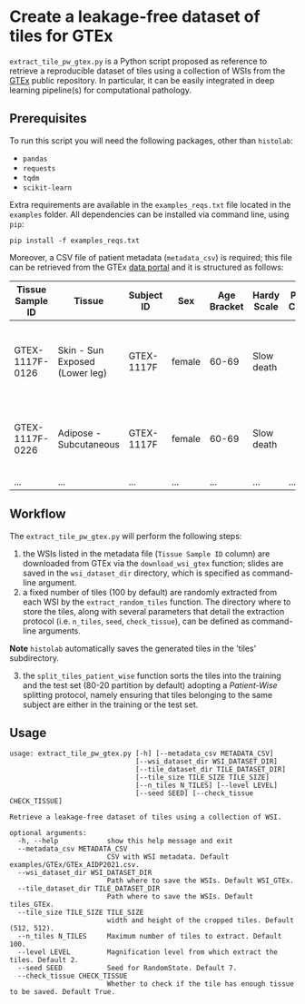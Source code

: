 # Create a leakage-free dataset of tiles for GTEx

`extract_tile_pw_gtex.py` is a Python script proposed as reference to retrieve a reproducible dataset of tiles using a collection of WSIs from the [GTEx](https://gtexportal.org/home/) public repository. In particular, it can be easily integrated in deep learning pipeline(s) for computational pathology.

## Prerequisites
To run this script you will need the following packages, other than `histolab`:

- `pandas`
- `requests`
- `tqdm`
- `scikit-learn`

Extra requirements are available in the `examples_reqs.txt` file located in the `examples` folder.
All dependencies can be installed via command line, using `pip`:

```shell
pip install -f examples_reqs.txt
```

Moreover, a CSV file of patient metadata (`metadata_csv`) is required; this file can be retrieved from the GTEx [data portal](https://gtexportal.org/home/histologyPage) and it is structured as follows:

|   Tissue Sample ID  |   Tissue                          |   Subject ID  |   Sex     |   Age Bracket  |   Hardy Scale  |   Pathology Categories  |   Pathology Notes                                               |
|---------------------|-----------------------------------|---------------|-----------|----------------|----------------|-------------------------|-----------------------------------------------------------------|
|   GTEX-1117F-0126   |   Skin - Sun Exposed (Lower leg)  |   GTEX-1117F  |   female  |   60-69        |   Slow death   |                         |   6 pieces, minimal fat, squamous epithelium is ~50-70 microns  |
|   GTEX-1117F-0226   |   Adipose - Subcutaneous          |   GTEX-1117F  |   female  |   60-69        |   Slow death   |                         |   2 pieces, ~15% vessel stroma, rep delineated                  |
| ...                 | ...                               | ...           | ...       | ...            | ...            | ...                     | ...                                                             | 

## Workflow

The `extract_tile_pw_gtex.py` will perform the following steps:

1. the WSIs listed in the metadata file (`Tissue Sample ID` column) are downloaded from GTEx via the `download_wsi_gtex` function; slides are saved in the `wsi_dataset_dir` directory, which is specified as command-line argument.
2. a fixed number of tiles (100 by default) are randomly extracted from each WSI by the `extract_random_tiles` function. The directory where to store the tiles, along with several parameters that detail the extraction protocol (i.e. `n_tiles`, `seed`, `check_tissue`), can be defined as command-line arguments. 

**Note** `histolab` automatically saves the generated tiles in the 'tiles' subdirectory.

3. the `split_tiles_patient_wise` function sorts the tiles into the training and the test set (80-20 partition by default) adopting a *Patient-Wise* splitting protocol, namely ensuring that tiles belonging to the same subject are either in the training or the test set. 

## Usage

```
usage: extract_tile_pw_gtex.py [-h] [--metadata_csv METADATA_CSV]
                               [--wsi_dataset_dir WSI_DATASET_DIR]
                               [--tile_dataset_dir TILE_DATASET_DIR]
                               [--tile_size TILE_SIZE TILE_SIZE]
                               [--n_tiles N_TILES] [--level LEVEL]
                               [--seed SEED] [--check_tissue CHECK_TISSUE]

Retrieve a leakage-free dataset of tiles using a collection of WSI.

optional arguments:
  -h, --help            show this help message and exit
  --metadata_csv METADATA_CSV
                        CSV with WSI metadata. Default examples/GTEx/GTEx_AIDP2021.csv.
  --wsi_dataset_dir WSI_DATASET_DIR
                        Path where to save the WSIs. Default WSI_GTEx.
  --tile_dataset_dir TILE_DATASET_DIR
                        Path where to save the WSIs. Default tiles_GTEx.
  --tile_size TILE_SIZE TILE_SIZE
                        width and height of the cropped tiles. Default (512, 512).
  --n_tiles N_TILES     Maximum number of tiles to extract. Default 100.
  --level LEVEL         Magnification level from which extract the tiles. Default 2.
  --seed SEED           Seed for RandomState. Default 7.
  --check_tissue CHECK_TISSUE
                        Whether to check if the tile has enough tissue to be saved. Default True.
```